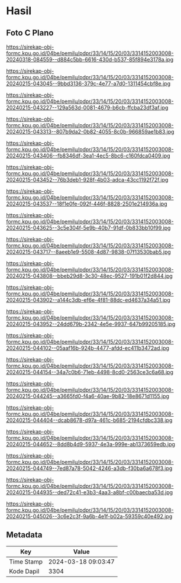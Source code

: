 # Hasil

## Foto C Plano

https://sirekap-obj-formc.kpu.go.id/04be/pemilu/pdpr/33/14/15/20/03/3314152003008-20240318-084559--d884c5bb-6616-430d-b537-85f894e3178a.jpg

https://sirekap-obj-formc.kpu.go.id/04be/pemilu/pdpr/33/14/15/20/03/3314152003008-20240215-043045--9bbd3136-379c-4e77-a7d0-1311454cbf8e.jpg

https://sirekap-obj-formc.kpu.go.id/04be/pemilu/pdpr/33/14/15/20/03/3314152003008-20240215-043227--129a563d-0081-4679-b6cb-ffcba23df3af.jpg

https://sirekap-obj-formc.kpu.go.id/04be/pemilu/pdpr/33/14/15/20/03/3314152003008-20240215-043313--807b9da2-0b82-4055-8c0b-966859ae1b83.jpg

https://sirekap-obj-formc.kpu.go.id/04be/pemilu/pdpr/33/14/15/20/03/3314152003008-20240215-043406--fb8346df-3ea1-4ec5-8bc6-c160fdca0409.jpg

https://sirekap-obj-formc.kpu.go.id/04be/pemilu/pdpr/33/14/15/20/03/3314152003008-20240215-043452--76b3deb1-928f-4b03-adca-43cc1192f72f.jpg

https://sirekap-obj-formc.kpu.go.id/04be/pemilu/pdpr/33/14/15/20/03/3314152003008-20240215-043537--18f1e0fe-092f-446f-8828-2501e214936a.jpg

https://sirekap-obj-formc.kpu.go.id/04be/pemilu/pdpr/33/14/15/20/03/3314152003008-20240215-043625--3c5e304f-5e9b-40b7-91df-0b833bb10f99.jpg

https://sirekap-obj-formc.kpu.go.id/04be/pemilu/pdpr/33/14/15/20/03/3314152003008-20240215-043717--8aeeb1e9-5508-4d87-9838-07f13530bab5.jpg

https://sirekap-obj-formc.kpu.go.id/04be/pemilu/pdpr/33/14/15/20/03/3314152003008-20240215-043808--bbeb29d8-3c30-48ec-9527-191b01f2d844.jpg

https://sirekap-obj-formc.kpu.go.id/04be/pemilu/pdpr/33/14/15/20/03/3314152003008-20240215-043902--a144c3db-ef6e-4f81-88dc-ed4637a34a51.jpg

https://sirekap-obj-formc.kpu.go.id/04be/pemilu/pdpr/33/14/15/20/03/3314152003008-20240215-043952--24dd679b-2342-4e5e-9937-647b99205185.jpg

https://sirekap-obj-formc.kpu.go.id/04be/pemilu/pdpr/33/14/15/20/03/3314152003008-20240215-044102--05aaf16b-924b-4477-afdd-ec411b3472ad.jpg

https://sirekap-obj-formc.kpu.go.id/04be/pemilu/pdpr/33/14/15/20/03/3314152003008-20240215-044154--34a7c0b6-71eb-4498-8cd0-2563ce3c6a68.jpg

https://sirekap-obj-formc.kpu.go.id/04be/pemilu/pdpr/33/14/15/20/03/3314152003008-20240215-044245--a3665fd0-f4a6-40ae-9b82-18e8671d1155.jpg

https://sirekap-obj-formc.kpu.go.id/04be/pemilu/pdpr/33/14/15/20/03/3314152003008-20240215-044404--dcab8678-d97a-461c-b685-2194cfdbc338.jpg

https://sirekap-obj-formc.kpu.go.id/04be/pemilu/pdpr/33/14/15/20/03/3314152003008-20240215-044652--8dd8b4d9-5937-4e3a-999e-ab1373659edb.jpg

https://sirekap-obj-formc.kpu.go.id/04be/pemilu/pdpr/33/14/15/20/03/3314152003008-20240215-044749--7ed87a78-5042-4246-a3db-f30ba6a678f3.jpg

https://sirekap-obj-formc.kpu.go.id/04be/pemilu/pdpr/33/14/15/20/03/3314152003008-20240215-044935--ded72c41-e3b3-4aa3-a8bf-c00baecba53d.jpg

https://sirekap-obj-formc.kpu.go.id/04be/pemilu/pdpr/33/14/15/20/03/3314152003008-20240215-045026--3c6e2c3f-9a6b-4e1f-b02a-59359c40e492.jpg


## Metadata

| Key        | Value               |
| ---------- | ------------------- |
| Time Stamp | 2024-03-18 09:03:47 |
| Kode Dapil | 3304                |



